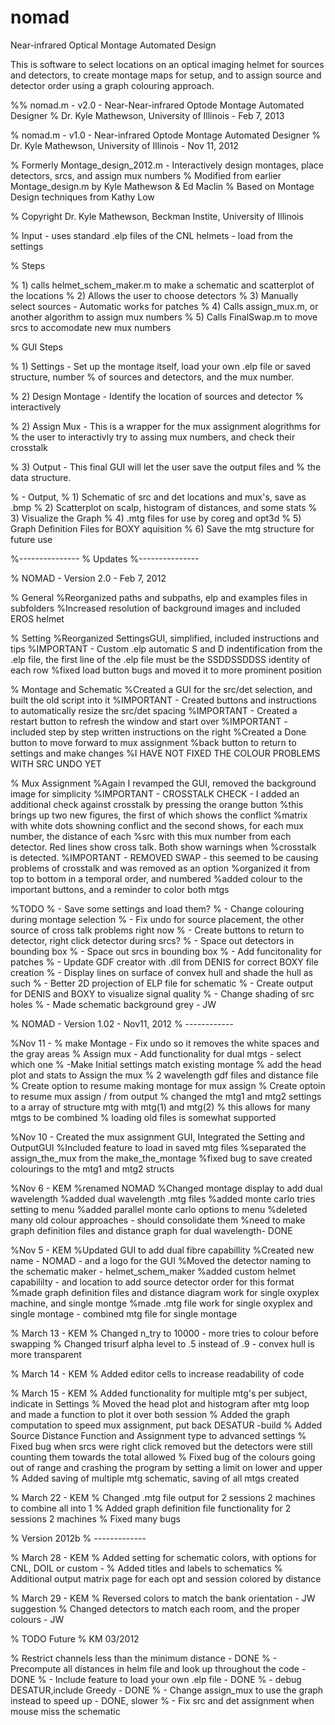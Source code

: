nomad
=====

Near-infrared Optical Montage Automated Design

This is software to select locations on an optical imaging helmet for sources and detectors, to create montage maps for setup, and to assign source and detector order using a graph colouring approach.

%% nomad.m - v2.0 - Near-Near-infrared Optode Montage Automated Designer 
% Dr. Kyle Mathewson, University of Illinois - Feb 7, 2013

% nomad.m - v1.0 - Near-infrared Optode Montage Automated Designer 
% Dr. Kyle Mathewson, University of Illinois - Nov 11, 2012

% Formerly Montage_design_2012.m - Interactively design montages, place detectors, srcs, and assign mux numbers
% Modified from earlier Montage_design.m by Kyle Mathewson & Ed Maclin
% Based on Montage Design techniques from Kathy Low

% Copyright Dr. Kyle Mathewson, Beckman Instite, University of Illinois

% Input - uses standard .elp files of the CNL helmets - load from the settings

% Steps

% 1) calls helmet_schem_maker.m to make a schematic and scatterplot of the locations
% 2) Allows the user to choose detectors 
% 3) Manually select sources - Automatic works for patches
% 4) Calls assign_mux.m, or another algorithm to assign mux numbers 
% 5) Calls FinalSwap.m to move srcs to accomodate new mux numbers

% GUI Steps

% 1) Settings - Set up the montage itself, load your own .elp file or saved structure, number
% of sources and detectors, and the mux number.

% 2) Design Montage - Identify the location of sources and detector
% interactively

% 2) Assign Mux - This is a wrapper for the mux assignment alogrithms for
% the user to interactivly try to assing mux numbers, and check their crosstalk

% 3) Output - This final GUI will let the user save the output files and
% the data structure.


% - Output, 
% 1) Schematic of src and det locations and mux's, save as .bmp
% 2) Scatterplot on scalp, histogram of distances, and some stats
% 3) Visualize the Graph
% 4) .mtg files for use by coreg and opt3d
% 5) Graph Definition Files for BOXY aquisition
% 6) Save the mtg structure for future use



%---------------
% Updates
%---------------

% NOMAD - Version 2.0 - Feb 7, 2012

% General
%Reorganized paths and subpaths, elp and examples files in subfolders
%Increased resolution of background images and included EROS helmet

% Setting
%Reorganized SettingsGUI, simplified, included instructions and tips
%IMPORTANT - Custom .elp automatic S and D indentification from the .elp file, the first line of the .elp file must be the SSDDSSDDSS identity of each row
%fixed load button bugs and moved it to more prominent position

% Montage and Schematic
%Created a GUI for the src/det selection, and built the old script into it
%IMPORTANT - Created buttons and instructions to automatically resize the src/det spacing
%IMPORTANT - Created a restart button to refresh the window and start over
%IMPORTANT - included step by step written instructions on the right
%Created a Done button to move forward to mux assignment
%back button to return to settings and make changes
%I HAVE NOT FIXED THE COLOUR PROBLEMS WITH SRC UNDO YET

% Mux Assignment
%Again I revamped the GUI, removed the background image for simplicity
%IMPORTANT - CROSSTALK CHECK - I added an additional check against crosstalk by pressing the orange button
    %this brings up two new figures, the first of which shows the conflict
    %matrix with white dots showning conflict and the second shows, for each mux number, the distance of each
    %src with this mux number from each detector. Red lines show cross talk. Both show warnings when
    %crosstalk is detected. 
%IMPORTANT - REMOVED SWAP - this seemed to be causing problems of crosstalk and was removed as an option
%organized it from top to bottom in a temporal order, and numbered
%added colour to the important buttons, and a reminder to color both mtgs


%TODO 
% - Save some settings and load them?
% - Change colouring during montage selection
% - Fix undo for source placement, the other source of cross talk problems right now
% - Create buttons to return to detector, right click detector during srcs?
% - Space out detectors in bounding box
% - Space out srcs in bounding box
% - Add funcitonality for patches
% - Update GDF creator with .dll from DENIS for correct BOXY file creation
% - Display lines on surface of convex hull and shade the hull as such
% - Better 2D projection of ELP file for schematic
% - Create output for DENIS and BOXY to visualize signal quality
% - Change shading of src holes 
% - Made schematic background grey - JW 




% NOMAD - Version 1.02 - Nov11, 2012
% ------------

%Nov 11 - 
% make Montage - Fix undo so it removes the white spaces and the gray areas
% Assign mux - Add functionality for dual mtgs - select which one
%       -Make Initial settings match existing montage
% add the head plot and stats to Assign the mux
% 2 wavelength gdf files and distance file
% Create option to resume making montage for mux assign
% Create optoin to resume mux assign / from output
% changed the mtg1 and mtg2 settings to a array of structure mtg with mtg(1) and mtg(2)
% this allows for many mtgs to be combined
% loading old files is somewhat supported


%Nov 10 - Created the mux assignment GUI, Integrated the Setting and OutputGUI
%Included feature to load in saved mtg files
%separated the assign_the_mux from the make_the_montage
%fixed bug to save created colourings to the mtg1 and mtg2 structs


%Nov 6 - KEM
%renamed NOMAD
%Changed montage display to add dual wavelength 
%added dual wavelength .mtg files
%added monte carlo tries setting to menu
%added parallel monte carlo options to menu
%deleted many old colour approaches - should consolidate them
%need to make graph definition files and distance graph for dual wavelength- DONE


%Nov 5 - KEM
%Updated GUI to add dual fibre capabillity
%Created new name - NOMAD - and a logo for the GUI
%Moved the detector naming to the schematic maker - helmet_schem_maker
%added custom helmet capabililty - and location to add source detector order for this format
%made graph definition files  and distance diagram work for single oxyplex machine, and single montge
%made .mtg file work for single oxyplex and single montage - combined mtg file for single montage

% March 13 - KEM
% Changed n_try to 10000 - more tries to colour before swapping
% Changed trisurf alpha level to .5 instead of .9 - convex hull is more transparent

% March 14 - KEM
% Added editor cells to increase readability of code

% March 15 - KEM
% Added functionality for multiple mtg's per subject, indicate in Settings
% Moved the head plot and histogram after mtg loop and made a function to plot it over both session
% Added the graph computation to speed mux assignment, put back DESATUR -build
% Added Source Distance Function and Assignment type to advanced settings
% Fixed bug when srcs were right click removed but the detectors were still counting them towards the total allowed
% Fixed bug of the colours going out of range and crashing the program by setting a limit on lower and upper
% Added saving of multiple mtg schematic, saving of all mtgs created

% March 22 - KEM 
% Changed .mtg file output for 2 sessions 2 machines to combine all into 1
% Added graph definition file functionality for 2 sessions 2 machines
% Fixed many bugs

% Version 2012b
% -------------

% March 28 - KEM
% Added setting for schematic colors, with options for CNL, DOIL or custom -
% Added titles and labels to schematics
% Additional output matrix page for each opt and session colored by distance

% March 29 - KEM
% Reversed colors to match the bank orientation - JW suggestion 
% Changed detectors to match each room, and the proper colours - JW



% TODO Future
% KM 03/2012

% Restrict channels less than the minimum distance - DONE
% - Precompute all distances in helm file and look up throughout the code -DONE
% - Include feature to load your own .elp file - DONE
% - debug DESATUR,include Greedy - DONE
% - Change assign_mux to use the graph instead to speed up - DONE, slower
% - Fix src and det assignment when mouse miss the schematic


 